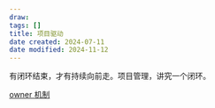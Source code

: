 ```yaml
---
draw:
tags: []
title: 项目驱动
date created: 2024-07-11
date modified: 2024-11-12
---
```


有闭环结束，才有持续向前走。项目管理，讲究一个闭环。

[owner 机制](owner%20机制.md)
